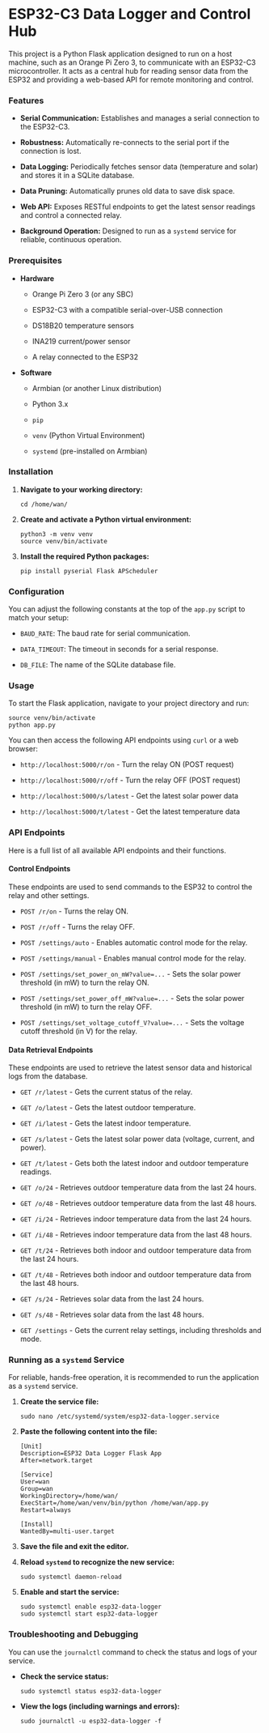 # ESP32-C3 Data Logger and Control Hub

This project is a Python Flask application designed to run on a host machine, such as an Orange Pi Zero 3, to communicate with an ESP32-C3 microcontroller. It acts as a central hub for reading sensor data from the ESP32 and providing a web-based API for remote monitoring and control.

### Features

* **Serial Communication:** Establishes and manages a serial connection to the ESP32-C3.

* **Robustness:** Automatically re-connects to the serial port if the connection is lost.

* **Data Logging:** Periodically fetches sensor data (temperature and solar) and stores it in a SQLite database.

* **Data Pruning:** Automatically prunes old data to save disk space.

* **Web API:** Exposes RESTful endpoints to get the latest sensor readings and control a connected relay.

* **Background Operation:** Designed to run as a `systemd` service for reliable, continuous operation.

### Prerequisites

* **Hardware**

  * Orange Pi Zero 3 (or any SBC)

  * ESP32-C3 with a compatible serial-over-USB connection

  * DS18B20 temperature sensors

  * INA219 current/power sensor

  * A relay connected to the ESP32

* **Software**

  * Armbian (or another Linux distribution)

  * Python 3.x

  * `pip`

  * `venv` (Python Virtual Environment)

  * `systemd` (pre-installed on Armbian)

### Installation

1. **Navigate to your working directory:**

   ```
   cd /home/wan/
   ```

2. **Create and activate a Python virtual environment:**

   ```
   python3 -m venv venv
   source venv/bin/activate
   ```

3. **Install the required Python packages:**

   ```
   pip install pyserial Flask APScheduler
   ```

### Configuration

You can adjust the following constants at the top of the `app.py` script to match your setup:

* `BAUD_RATE`: The baud rate for serial communication.

* `DATA_TIMEOUT`: The timeout in seconds for a serial response.

* `DB_FILE`: The name of the SQLite database file.

### Usage

To start the Flask application, navigate to your project directory and run:

```
source venv/bin/activate
python app.py
```

You can then access the following API endpoints using `curl` or a web browser:

* `http://localhost:5000/r/on` - Turn the relay ON (POST request)

* `http://localhost:5000/r/off` - Turn the relay OFF (POST request)

* `http://localhost:5000/s/latest` - Get the latest solar power data

* `http://localhost:5000/t/latest` - Get the latest temperature data

### API Endpoints

Here is a full list of all available API endpoints and their functions.

#### Control Endpoints

These endpoints are used to send commands to the ESP32 to control the relay and other settings.

* `POST /r/on` - Turns the relay ON.

* `POST /r/off` - Turns the relay OFF.

* `POST /settings/auto` - Enables automatic control mode for the relay.

* `POST /settings/manual` - Enables manual control mode for the relay.

* `POST /settings/set_power_on_mW?value=...` - Sets the solar power threshold (in mW) to turn the relay ON.

* `POST /settings/set_power_off_mW?value=...` - Sets the solar power threshold (in mW) to turn the relay OFF.

* `POST /settings/set_voltage_cutoff_V?value=...` - Sets the voltage cutoff threshold (in V) for the relay.

#### Data Retrieval Endpoints

These endpoints are used to retrieve the latest sensor data and historical logs from the database.

* `GET /r/latest` - Gets the current status of the relay.

* `GET /o/latest` - Gets the latest outdoor temperature.

* `GET /i/latest` - Gets the latest indoor temperature.

* `GET /s/latest` - Gets the latest solar power data (voltage, current, and power).

* `GET /t/latest` - Gets both the latest indoor and outdoor temperature readings.

* `GET /o/24` - Retrieves outdoor temperature data from the last 24 hours.

* `GET /o/48` - Retrieves outdoor temperature data from the last 48 hours.

* `GET /i/24` - Retrieves indoor temperature data from the last 24 hours.

* `GET /i/48` - Retrieves indoor temperature data from the last 48 hours.

* `GET /t/24` - Retrieves both indoor and outdoor temperature data from the last 24 hours.

* `GET /t/48` - Retrieves both indoor and outdoor temperature data from the last 48 hours.

* `GET /s/24` - Retrieves solar data from the last 24 hours.

* `GET /s/48` - Retrieves solar data from the last 48 hours.

* `GET /settings` - Gets the current relay settings, including thresholds and mode.

### Running as a `systemd` Service

For reliable, hands-free operation, it is recommended to run the application as a `systemd` service.

1. **Create the service file:**

   ```
   sudo nano /etc/systemd/system/esp32-data-logger.service
   ```

2. **Paste the following content into the file:**

   ```
   [Unit]
   Description=ESP32 Data Logger Flask App
   After=network.target
   
   [Service]
   User=wan
   Group=wan
   WorkingDirectory=/home/wan/
   ExecStart=/home/wan/venv/bin/python /home/wan/app.py
   Restart=always
   
   [Install]
   WantedBy=multi-user.target
   ```

3. **Save the file and exit the editor.**

4. **Reload `systemd` to recognize the new service:**

   ```
   sudo systemctl daemon-reload
   ```

5. **Enable and start the service:**

   ```
   sudo systemctl enable esp32-data-logger
   sudo systemctl start esp32-data-logger
   ```

### Troubleshooting and Debugging

You can use the `journalctl` command to check the status and logs of your service.

* **Check the service status:**

  ```
  sudo systemctl status esp32-data-logger
  ```

* **View the logs (including warnings and errors):**

  ```
  sudo journalctl -u esp32-data-logger -f
  
